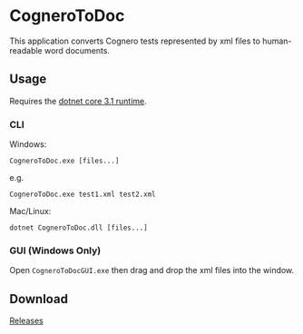 # CogneroToDoc
This application converts Cognero tests represented by xml files to human-readable word documents.


## Usage

Requires the [dotnet core 3.1 runtime](https://dotnet.microsoft.com/download/dotnet/3.1).

### CLI
Windows:

```CogneroToDoc.exe [files...]```

e.g.

```CogneroToDoc.exe test1.xml test2.xml```

Mac/Linux:

```dotnet CogneroToDoc.dll [files...]```

### GUI (Windows Only)
Open ```CogneroToDocGUI.exe``` then drag and drop the xml files into the window.

## Download

[Releases](https://github.com/ULV-Academic-Technology-Support/CogneroToDoc/releases/)
